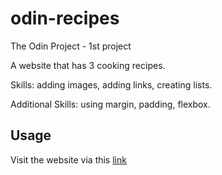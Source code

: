 # odin-recipes
The Odin Project - 1st project

A website that has 3 cooking recipes.

Skills: adding images, adding links, creating lists.

Additional Skills: using margin, padding, flexbox.

## Usage

Visit the website via this [link](https://lhchi04.github.io/odin-recipes/)